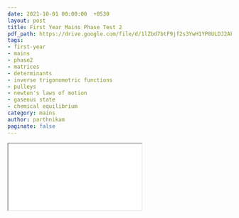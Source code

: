 ```yaml
---
date: 2021-10-01 00:00:00  +0530
layout: post
title: First Year Mains Phase Test 2
pdf_path: https://drive.google.com/file/d/1lZbd7btF9jf2s3YwH1YP0ULDJ2Akhp6A/preview?usp=drive_link
tags: 
- first-year
- mains
- phase2
- matrices
- determinants
- inverse trigonometric functions
- pulleys
- newton's laws of motion
- gaseous state
- chemical equilibrium
category: mains
author: parthnikam
paginate: false
---
```


<iframe class="embed-pdf" src="{{ page.pdf_path }}#toolbar=0" seamless="seamless" scrolling="no" style="overflow:hidden"></iframe>
